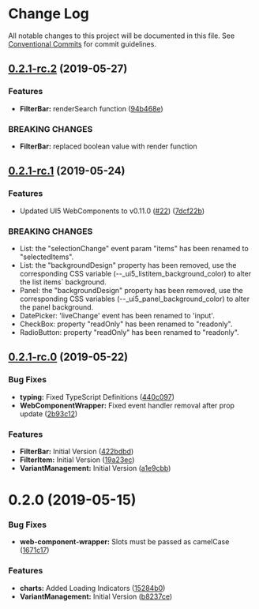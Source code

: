 # Change Log

All notable changes to this project will be documented in this file.
See [Conventional Commits](https://conventionalcommits.org) for commit guidelines.

## [0.2.1-rc.2](https://github.com/SAP/fiori-for-react/compare/v0.2.1-rc.1...v0.2.1-rc.2) (2019-05-27)


### Features

* **FilterBar:** renderSearch function ([94b468e](https://github.com/SAP/fiori-for-react/commit/94b468e))


### BREAKING CHANGES

* **FilterBar:** replaced boolean value with render function





## [0.2.1-rc.1](https://github.com/SAP/fiori-for-react/compare/v0.2.1-rc.0...v0.2.1-rc.1) (2019-05-24)


### Features

* Updated UI5 WebComponents to v0.11.0 ([#22](https://github.com/SAP/fiori-for-react/issues/22)) ([7dcf22b](https://github.com/SAP/fiori-for-react/commit/7dcf22b))


### BREAKING CHANGES

* List: the "selectionChange" event param "items" has been renamed to "selectedItems".
* List: the "backgroundDesign" property has been removed, use the corresponding CSS variable (--_ui5_listitem_background_color) to alter the list items` background.
* Panel: the "backgroundDesign" property has been removed, use the corresponding CSS variables (--_ui5_panel_background_color) to alter the panel background.
* DatePicker: 'liveChange' event has been renamed to 'input'.
* CheckBox: property "readOnly" has been renamed to "readonly".
* RadioButton: property "readOnly" has been renamed to "readonly".





## [0.2.1-rc.0](https://github.com/SAP/fiori-for-react/compare/v0.2.0...v0.2.1-rc.0) (2019-05-22)


### Bug Fixes

* **typing:** Fixed TypeScript Definitions ([440c097](https://github.com/SAP/fiori-for-react/commit/440c097))
* **WebComponentWrapper:** Fixed event handler removal after prop update ([2b93c12](https://github.com/SAP/fiori-for-react/commit/2b93c12))


### Features

* **FilterBar:** Initial Version ([422bdbd](https://github.com/SAP/fiori-for-react/commit/422bdbd))
* **FilterItem:** Initial Version ([19a23ec](https://github.com/SAP/fiori-for-react/commit/19a23ec))
* **VariantManagement:** Initial Version ([a1e9cbb](https://github.com/SAP/fiori-for-react/commit/a1e9cbb))




# 0.2.0 (2019-05-15)


### Bug Fixes

* **web-component-wrapper:** Slots must be passed as camelCase ([1671c17](https://github.com/SAP/fiori-for-react/commit/1671c17))


### Features

* **charts:** Added Loading Indicators ([15284b0](https://github.com/SAP/fiori-for-react/commit/15284b0))
* **VariantManagement:** Initial Version ([b8237ce](https://github.com/SAP/fiori-for-react/commit/b8237ce))

